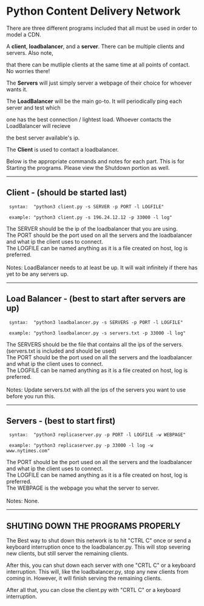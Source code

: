 <h1>Python Content Delivery Network</h1>


There are three different programs included that all must be used in order to model a CDN.

A **client**, **loadbalancer**, and a **server**. There can be multiple clients and servers. Also note,

that there can be mutliple clients at the same time at all points of contact. No worries there!



The **Servers** will just simply server a webpage of their choice for whoever wants it.

The **LoadBalancer** will be the main go-to. It will periodically ping each server and test which

one has the best connection / lightest load. Whoever contacts the LoadBalancer will recieve

the best server available's ip.

The **Client** is used to contact a loadbalancer.


Below is the appropriate commands and notes for each part.
This is for Starting the programs. Please view the Shutdown portion as well.

---

<h2>Client - (should be started last)</h2>

     syntax:  "python3 client.py -s SERVER -p PORT -l LOGFILE"
  
     example: "python3 client.py -s 196.24.12.12 -p 33000 -l log"
  
  The SERVER should be the ip of the loadbalancer that you are using.<br>
  The PORT should be the port used on all the servers and the loadbalancer and what ip the client uses to connect.<br>
  The LOGFILE can be named anything as it is a file created on host, log is preferred.<br>
  <br>
  Notes: LoadBalancer needs to at least be up. It will wait infinitely if
  there has yet to be any servers up.

---

<h2>Load Balancer - (best to start after servers are up)</h2>

     syntax:  "python3 loadbalancer.py -s SERVERS -p PORT -l LOGFILE"
  
     example: "python3 loadbalancer.py -s servers.txt -p 33000 -l log"

  The SERVERS should be the file that contains all the ips of the servers.
  (servers.txt is included and should be used)<br>
  The PORT should be the port used on all the servers and the loadbalancer and what ip the client uses to connect.<br>
  The LOGFILE can be named anything as it is a file created on host, log is preferred.<br>
  <br>
  Notes: Update servers.txt with all the ips of the servers you want to use before you run this.

---

<h2>Servers - (best to start first)</h2>

     syntax:  "python3 replicaserver.py -p PORT -l LOGFILE -w WEBPAGE"
  
     example: "python3 replicaserver.py -p 33000 -l log -w www.nytimes.com"

  The PORT should be the port used on all the servers and the loadbalancer and what ip the client uses to connect.<br>
  The LOGFILE can be named anything as it is a file created on host, log is preferred.<br>
  The WEBPAGE is the webpage you what the server to server.<br>
  <br>
  Notes: None.

---


<h2>SHUTING DOWN THE PROGRAMS PROPERLY</h2>

The Best way to shut down this network is to hit "CTRL C" once or send a keyboard interruption once
to the loadbalancer.py. This will stop severing new clients, but still server the remaining clients.


After this, you can shut down each server with one "CRTL C" or a keyboard interruption. This will, like the
loadbalancer.py, stop any new clients from coming in. However, it will finish serving the remaining clients.


After all that, you can close the client.py with "CRTL C" or a keyboard interruption.




